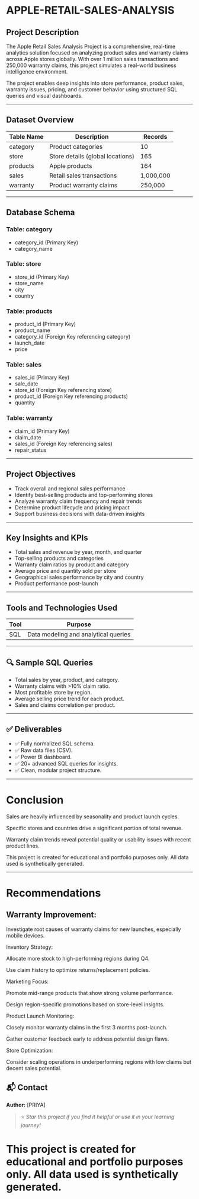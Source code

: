 # APPLE-RETAIL-SALES-ANALYSIS

## Project Description

The Apple Retail Sales Analysis Project is a comprehensive, real-time analytics solution focused on analyzing product sales and warranty claims across Apple stores globally. With over 1 million sales transactions and 250,000 warranty claims, this project simulates a real-world business intelligence environment.

The project enables deep insights into store performance, product sales, warranty issues, pricing, and customer behavior using structured SQL queries and visual dashboards.

---

## Dataset Overview

| Table Name | Description                         | Records     |
|------------|-------------------------------------|-------------|
| category   | Product categories                  | 10          |
| store      | Store details (global locations)    | 165         |
| products   | Apple products                      | 164         |
| sales      | Retail sales transactions           | 1,000,000   |
| warranty   | Product warranty claims             | 250,000     |

---

## Database Schema

### Table: category
- category_id (Primary Key)
- category_name

### Table: store
- store_id (Primary Key)
- store_name
- city
- country

### Table: products
- product_id (Primary Key)
- product_name
- category_id (Foreign Key referencing category)
- launch_date
- price

### Table: sales
- sales_id (Primary Key)
- sale_date
- store_id (Foreign Key referencing store)
- product_id (Foreign Key referencing products)
- quantity

### Table: warranty
- claim_id (Primary Key)
- claim_date
- sales_id (Foreign Key referencing sales)
- repair_status

---

## Project Objectives

- Track overall and regional sales performance
- Identify best-selling products and top-performing stores
- Analyze warranty claim frequency and repair trends
- Determine product lifecycle and pricing impact
- Support business decisions with data-driven insights

---

## Key Insights and KPIs

- Total sales and revenue by year, month, and quarter
- Top-selling products and categories
- Warranty claim ratios by product and category
- Average price and quantity sold per store
- Geographical sales performance by city and country
- Product performance post-launch

---

## Tools and Technologies Used

| Tool         | Purpose                                |
|--------------|----------------------------------------|
| SQL          | Data modeling and analytical queries   |





---

## 🔍 Sample SQL Queries

- Total sales by year, product, and category.
- Warranty claims with >10% claim ratio.
- Most profitable store by region.
- Average selling price trend for each product.
- Sales and claims correlation per product.

---

## ✅ Deliverables

- ✅ Fully normalized SQL schema.
- ✅ Raw data files (CSV).
- ✅ Power BI dashboard.
- ✅ 20+ advanced SQL queries for insights.
- ✅ Clean, modular project structure.

----
# Conclusion
Sales are heavily influenced by seasonality and product launch cycles.

Specific stores and countries drive a significant portion of total revenue.

Warranty claim trends reveal potential quality or usability issues with recent product lines.

This project is created for educational and portfolio purposes only. All data used is synthetically generated.

---
# Recommendations
## Warranty Improvement:

Investigate root causes of warranty claims for new launches, especially mobile devices.

Inventory Strategy:

Allocate more stock to high-performing regions during Q4.

Use claim history to optimize returns/replacement policies.

Marketing Focus:

Promote mid-range products that show strong volume performance.

Design region-specific promotions based on store-level insights.

Product Launch Monitoring:

Closely monitor warranty claims in the first 3 months post-launch.

Gather customer feedback early to address potential design flaws.

Store Optimization:

Consider scaling operations in underperforming regions with low claims but decent sales potential.



## 📬 Contact

**Author:** [PRIYA]  

> ⭐ *Star this project if you find it helpful or use it in your learning journey!*


# This project is created for educational and portfolio purposes only. All data used is synthetically generated.







